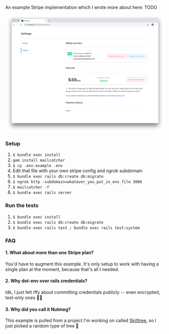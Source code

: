 An example Stripe implementation which I wrote more about here: TODO

![Nutmeg](./nutmeg.png)

### Setup

1. `$ bundle exec install`
2. `gem install mailcatcher`
3. `$ cp .env.example .env`
4. Edit that file with your own stripe config and ngrok subdomain
5. `$ bundle exec rails db:create db:migrate`
6. `$ ngrok http -subdomain=whatever_you_put_in_env_file 3000`
7. `$ mailcatcher -f`
8. `$ bundle exec rails server`

### Run the tests

1. `$ bundle exec install`
2. `$ bundle exec rails db:create db:migrate`
3. `$ bundle exec rails test ; bundle exec rails test:system`

### FAQ

#### 1. What about more than one Stripe plan?

You'd have to augment this example. It's only setup to work with having a single plan at the moment, because that's all I needed.

#### 2. Why dot-env over rails credentials?

Idk, I just felt iffy about committing credentials publicly -- even encrypted, test-only ones 🤷‍♂️

#### 3. Why did you call it Nutmeg?

This example is pulled from a project I'm working on called [Skilltree](https://www.skilltree.us), so I just picked a random type of tree 🌳
